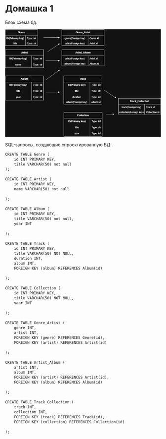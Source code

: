 # Домашка 1

Блок схема бд:

![Пример](Диаграмма.jpg)

SQL-запросы, создающие спроектированную БД.

    CREATE TABLE Genre (
        id INT PRIMARY KEY,
        title VARCHAR(50) not null
    );  

    CREATE TABLE Artist (
        id INT PRIMARY KEY,
        name VARCHAR(50) not null
        
    );

    CREATE TABLE Album (
        id INT PRIMARY KEY,
        title VARCHAR(50) not null,
        year INT
        
    );

    CREATE TABLE Track (
        id INT PRIMARY KEY,
        title VARCHAR(50) NOT NULL,
        duration INT,
        album INT,
        FOREIGN KEY (album) REFERENCES Album(id)
        
    );

    CREATE TABLE Collection (
        id INT PRIMARY KEY,
        title VARCHAR(50) NOT NULL,
        year INT
        
    );

    CREATE TABLE Genre_Artist (
        genre INT,
        artist INT,
        FOREIGN KEY (genre) REFERENCES Genre(id),
        FOREIGN KEY (artist) REFERENCES Artist(id)
        
    );

    CREATE TABLE Artist_Album (
        artist INT,
        album INT,
        FOREIGN KEY (artist) REFERENCES Artist(id),
        FOREIGN KEY (album) REFERENCES Album(id)
        
    );

    CREATE TABLE Track_Collection (
        track INT,
        collection INT,
        FOREIGN KEY (track) REFERENCES Track(id),
        FOREIGN KEY (collection) REFERENCES Collection(id)
        
    );
